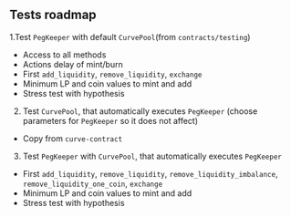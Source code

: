 ## Tests roadmap
1.Test `PegKeeper` with default `CurvePool`(from `contracts/testing`)
- Access to all methods
- Actions delay of mint/burn
- First `add_liquidity`, `remove_liquidity`, `exchange`
- Minimum LP and coin values to mint and add
- Stress test with hypothesis

2. Test `CurvePool`, that automatically executes `PegKeeper` (choose parameters for `PegKeeper` so it does not affect)
- Copy from `curve-contract`

3. Test `PegKeeper` with `CurvePool`, that automatically executes `PegKeeper`
- First `add_liquidity`, `remove_liquidity`, `remove_liquidity_imbalance`, `remove_liquidity_one_coin`, `exchange`
- Minimum LP and coin values to mint and add
- Stress test with hypothesis
